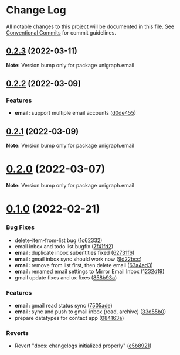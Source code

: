 # Change Log

All notable changes to this project will be documented in this file.
See [Conventional Commits](https://conventionalcommits.org) for commit guidelines.

## [0.2.3](https://github.com/unigraph-dev/unigraph-dev/compare/v0.2.2...v0.2.3) (2022-03-11)

**Note:** Version bump only for package unigraph.email





## [0.2.2](https://github.com/unigraph-dev/unigraph-dev/compare/v0.2.1...v0.2.2) (2022-03-09)


### Features

* **email:** support multiple email accounts ([d0de455](https://github.com/unigraph-dev/unigraph-dev/commit/d0de4558cac6f36f98c333001f30cc8640ba11ce))





## [0.2.1](https://github.com/unigraph-dev/unigraph-dev/compare/v0.2.0...v0.2.1) (2022-03-09)

**Note:** Version bump only for package unigraph.email





# [0.2.0](https://github.com/unigraph-dev/unigraph-dev/compare/v0.1.0...v0.2.0) (2022-03-07)

**Note:** Version bump only for package unigraph.email





# [0.1.0](https://github.com/unigraph-dev/unigraph-dev/compare/v0.1.10...v0.1.0) (2022-02-21)


### Bug Fixes

* delete-item-from-list bug ([1c62332](https://github.com/unigraph-dev/unigraph-dev/commit/1c6233299f783dafa73cafd21926fd08e1fb6cd6))
* email inbox and todo list bugfix ([7f41fd2](https://github.com/unigraph-dev/unigraph-dev/commit/7f41fd29efdf30002eba06ef3f3ee362381af839))
* **email:** duplicate inbox subentities fixed ([62731f6](https://github.com/unigraph-dev/unigraph-dev/commit/62731f61da57224effc571371ae6646651066930))
* **email:** gmail inbox sync should work now ([9d22bcc](https://github.com/unigraph-dev/unigraph-dev/commit/9d22bcc4534bf1b28f9db9ec431229399e9c78d9))
* **email:** remove from list first, then delete email ([63a4ad3](https://github.com/unigraph-dev/unigraph-dev/commit/63a4ad380f5233ffb942a57354ed843923f4b65d))
* **email:** renamed email settings to Mirror Email Inbox ([1232d19](https://github.com/unigraph-dev/unigraph-dev/commit/1232d19ed849c77ab518cbe598ae7de0a68046c3))
* gmail update fixes and ux fixes ([858b93a](https://github.com/unigraph-dev/unigraph-dev/commit/858b93a137d4272f860914828543bf0271885741))


### Features

* **email:** gmail read status sync ([7505ade](https://github.com/unigraph-dev/unigraph-dev/commit/7505adee3a68d99d39d8b4715fe89241dcacf7a9))
* **email:** sync and push to gmail inbox (read, archive) ([33d55b0](https://github.com/unigraph-dev/unigraph-dev/commit/33d55b0ea490a3d22c1be720d7aaa3d8e5e04ecb))
* prepare datatypes for contact app ([084163a](https://github.com/unigraph-dev/unigraph-dev/commit/084163a18c9b477889057807c294c01968279d93))


### Reverts

* Revert "docs: changelogs initialized properly" ([e5b8921](https://github.com/unigraph-dev/unigraph-dev/commit/e5b89215d19fb7478cd76898e6473544f21c773e))
